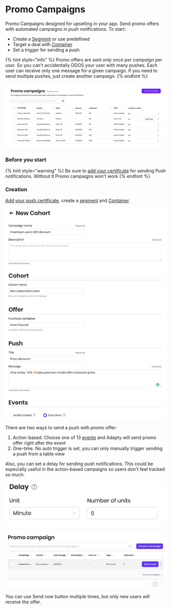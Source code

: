 # Promo Campaigns

Promo Campaigns designed for upselling in your app. Send promo offers with automated campaigns in push notifications. To start:

* Create a [Segment](segments.md) or use predefined
* Target a deal with [Container](../purchase-infrastructure/ab-tests.md)
* Set a trigger for sending a push

{% hint style="info" %}
Promo offers are sent _only once per campaign per user._ So you can't accidentally DDOS your user with many pushes. Each user can receive only one message for a given campaign. If you need to send multiple pushes, just create another campaign.
{% endhint %}

![](../.gitbook/assets/promo_campaign_table.png)

### Before you start

{% hint style="warning" %}
Be sure to [add your certificate](../settings/ios-sdk.md#push-notifications) for sending Push notifications. Without it Promo campaigns won't work
{% endhint %}

### Creation

[Add your push certificate](../settings/ios-sdk.md#push-notifications), create a [segment](segments.md) and [Container](../purchase-infrastructure/ab-tests.md#creation).

![Promo campaign creation](../.gitbook/assets/image%20%2857%29.png)

There are two ways to send a push with promo offer:

1. Action-based. Choose one of 13 [events](../analytics/integrations/events.md) and Adapty will send promo offer right after the event
2. One-time. No auto trigger is set, you can only manually trigger sending a push from a table view

Also, you can set a delay for sending push notifications. This could be especially useful in the action-based campaigns so users don't feel tracked so much.

![](../.gitbook/assets/image%20%283%29.png)

![Send now button appears on a hover](../.gitbook/assets/image%20%2855%29.png)

You can use Send now button multiple times, but only new users will receive the offer.

